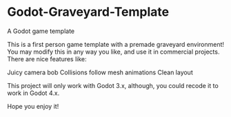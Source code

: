 # Godot-Graveyard-Template
A Godot game template

This is a first person game template with a premade graveyard environment! You may modify this in any way you like, and use it in commercial projects. There are nice features like:

Juicy camera bob
Collisions follow mesh animations
Clean layout

This project will only work with Godot 3.x, although, you could recode it to work in Godot 4.x.

Hope you enjoy it!
